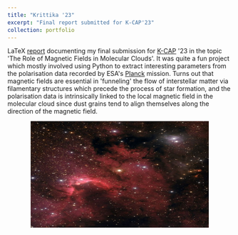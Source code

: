 ```yaml
---
title: "Krittika '23"
excerpt: "Final report submitted for K-CAP'23"
collection: portfolio
---
```


LaTeX [report](https://DebasishPanda529.github.io/pdfs/magnetic-fields-and-stardust.pdf) documenting my final submission for [K-CAP](https://krittikaiitb.github.io/) '23 in the topic 'The Role of Magnetic Fields in Molecular Clouds'. It was quite a fun project which mostly involved using Python to extract interesting parameters from the polarisation data recorded by ESA's [Planck](https://www.esa.int/Enabling_Support/Operations/Planck) mission. Turns out that magnetic fields are essential in 'funneling' the flow of interstellar matter via filamentary structures which precede the process of star formation, and the polarisation data is intrinsically linked to the local magnetic field in the molecular cloud since dust grains tend to align themselves along the direction of the magnetic field. 

<p align="center">
  <img src='/images/cosmos.jpg' width='400' height='240'>
</p>